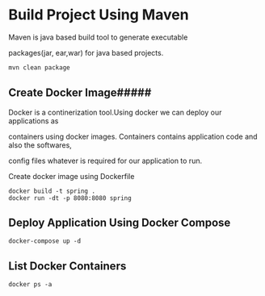 # Build Project Using Maven

Maven is java based build tool to generate executable 

packages(jar, ear,war) for java based projects.

```bash
mvn clean package
```

## Create Docker Image#####
Docker is a continerization tool.Using docker we can deploy our applications as 

containers using docker images. Containers contains application code and also the softwares,

config files whatever is required for our application to run.

Create docker image using Dockerfile


```docker
docker build -t spring .
docker run -dt -p 8080:8080 spring
```

## Deploy Application Using Docker Compose 

```docker-compose 
docker-compose up -d 
```

## List Docker Containers
```docker
docker ps -a
```

